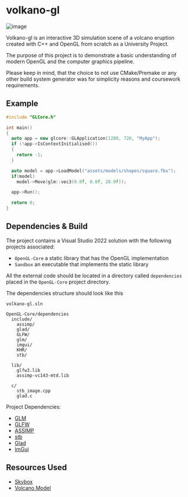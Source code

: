 # volkano-gl
![image](https://github.com/johnl28/volkano-gl/assets/54412955/9fa7064a-1622-4d94-a818-7dec4192815d)




Volkano-gl is an interactive 3D simulation scene of a volcano eruption created with C++ and OpenGL from scratch as a University Project.

The purpose of this project is to demonstrate a basic understanding of modern OpenGL and the computer graphics pipeline.

Please keep in mind, that the choice to not use CMake/Premake or any other build system generator was for simplicity reasons and coursework requirements. 


## Example
```cpp
#include "GLCore.h"

int main()
{
  auto app = new glcore::GLApplication(1280, 720, "MyApp");
  if (!app->IsContextInitialised())
  {
    return -1;
  }

  auto model = app->LoadModel("assets/models/shapes/square.fbx");
  if(model)
    model->Move(glm::vec3(0.0f, 0.0f, 20.0f));

  app->Run();

  return 0;
}
```

## Dependencies & Build

The project contains a Visual Studio 2022 solution with the following projects associated:
- ``OpenGL-Core`` a static library that has the OpenGL implementation
- ``Sandbox`` an executable that implements the static library

All the external code should be located in a directory called ``dependencies`` placed in the ``OpenGL-Core`` project directory.


The dependencies structure should look like this
```
volkano-gl.sln

OpenGL-Core/dependencies
  include/
    assimp/
    glad/
    GLFW/
    glm/
    imgui/
    KHR/
    stb/

  lib/
    glfw3.lib
    assimp-vc143-mtd.lib

  c/
    stb_image.cpp
    glad.c

```

Project Dependencies:
- [GLM](https://github.com/g-truc/glm)
- [GLFW](https://www.glfw.org/)
- [ASSIMP](https://github.com/assimp/assimp)
- [stb](https://github.com/nothings/stb)
- [Glad](https://glad.dav1d.de/)
- [ImGui](https://github.com/ocornut/imgui)

## Resources Used
- [Skybox](https://opengameart.org/content/skiingpenguins-skybox-pack)
- [Volcano Model](https://sketchfab.com/3d-models/volcano-with-2-houses-05b898cc683b437fbc00461d5e6cd20f)
